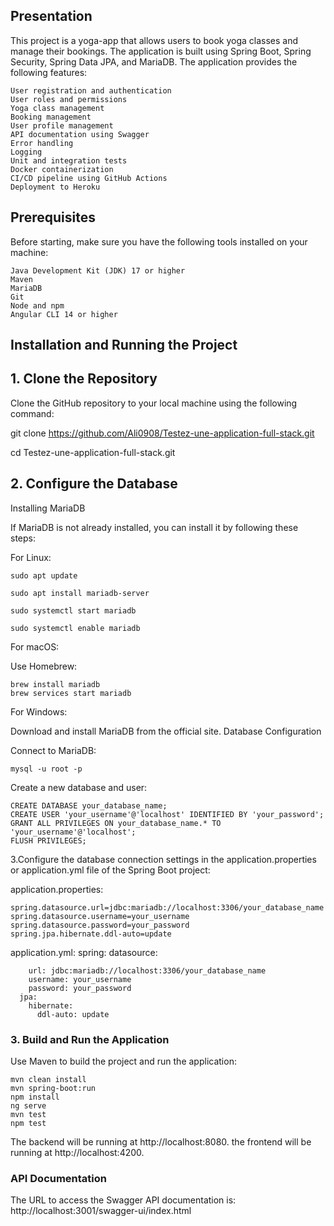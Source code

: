 ## Presentation
This project is a yoga-app that allows users to book yoga classes and manage their bookings. The application is built using Spring Boot, Spring Security, Spring Data JPA, and MariaDB. The application provides the following features:

    User registration and authentication
    User roles and permissions
    Yoga class management
    Booking management
    User profile management
    API documentation using Swagger
    Error handling
    Logging
    Unit and integration tests
    Docker containerization
    CI/CD pipeline using GitHub Actions
    Deployment to Heroku
## Prerequisites

Before starting, make sure you have the following tools installed on your machine:

    Java Development Kit (JDK) 17 or higher
    Maven
    MariaDB
    Git
    Node and npm
    Angular CLI 14 or higher
## Installation and Running the Project
## 1. Clone the Repository

Clone the GitHub repository to your local machine using the following command:

git clone https://github.com/Ali0908/Testez-une-application-full-stack.git

cd Testez-une-application-full-stack.git

## 2. Configure the Database
Installing MariaDB

If MariaDB is not already installed, you can install it by following these steps:

For Linux:

    sudo apt update
    
    sudo apt install mariadb-server
    
    sudo systemctl start mariadb
    
    sudo systemctl enable mariadb

For macOS:

Use Homebrew:

    brew install mariadb
    brew services start mariadb

For Windows:

Download and install MariaDB from the official site.
Database Configuration

Connect to MariaDB:

    mysql -u root -p
Create a new database and user:

    CREATE DATABASE your_database_name;
    CREATE USER 'your_username'@'localhost' IDENTIFIED BY 'your_password';
    GRANT ALL PRIVILEGES ON your_database_name.* TO 'your_username'@'localhost';
    FLUSH PRIVILEGES;

3.Configure the database connection settings in the application.properties or application.yml file of the Spring Boot project:

application.properties:

    spring.datasource.url=jdbc:mariadb://localhost:3306/your_database_name
    spring.datasource.username=your_username
    spring.datasource.password=your_password
    spring.jpa.hibernate.ddl-auto=update

application.yml:
spring:
datasource:

        url: jdbc:mariadb://localhost:3306/your_database_name
        username: your_username
        password: your_password
      jpa:
        hibernate:
          ddl-auto: update
### 3. Build and Run the Application

Use Maven to build the project and run the application:

    mvn clean install
    mvn spring-boot:run
    npm install
    ng serve
    mvn test
    npm test
The backend will be running at http://localhost:8080.
the frontend will be running at http://localhost:4200.
### API Documentation

The URL to access the Swagger API documentation is:
http://localhost:3001/swagger-ui/index.html

